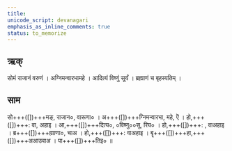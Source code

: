 ```yaml
---
title: 
unicode_script: devanagari
emphasis_as_inline_comments: true
status: to_memorize
---
```


## ऋक्
सोमं राजानं वरुणं । अग्निमन्वारभामहे । आदित्यं विष्णुं सूर्यं । ब्रह्माणं च बृहस्पतिम् ।  

## साम


<div class="audioEmbed"  caption="रामानुजार्यः 1974 " src="https://archive
.org/download/jaiminIya-sAma-gAna-paravastu-tradition-rAmAnuja/somaM-rAjAnam.mp3"></div>
<div class="audioEmbed"  caption="गोपालार्यः 2015  " src="https://archive
.org/download/jaiminIya-sAma-gAna-paravastu-tradition-gopAla-2015/somaM-rAjAnam.mp3"></div>

सो+++([])+++मङ्, राजान०, वारूणा० । अ+++([])+++ग्निमन्वारभा, महे, ऎ ।  हो,+++([])+++: वा, अहाइ । 
आ,+++([])+++दित्य०, ०विष्णु००सू, रिय० । हो,+++([])+++: , वाअहाइ । ब्र+++([])+++ह्माणा०, चाअ । हो,+++([])+++: वाअहाइ ।  बॄ+++([])+++हा,+++([])+++अआउवाअ । पा+++([])+++तिइ० ॥
